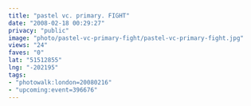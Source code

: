 ```yaml
---
title: "pastel vc. primary. FIGHT"
date: "2008-02-18 00:29:27"
privacy: "public"
image: "photo/pastel-vc-primary-fight/pastel-vc-primary-fight.jpg"
views: "24"
faves: "0"
lat: "51512855"
lng: "-202195"
tags:
- "photowalk:london=20080216"
- "upcoming:event=396676"
---
```


